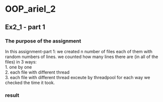 # OOP_ariel_2
## Ex2_1 - part 1
### The purpose of the assignment
In this assignment-part 1: we created n number of files each of them with random numbers of lines. 
we counted how many lines there are (in all of the files) in 3 ways:  
    1. one by one  
    2. each file with different thread  
    3. each file with different thread exceute by threadpool
    for each way we checked the time it took.  
### result

